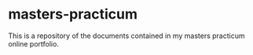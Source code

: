 # masters-practicum

This is a repository of the documents contained in my masters practicum online portfolio. 
